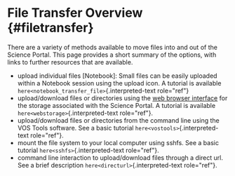 # File Transfer Overview {#filetransfer}

There are a variety of methods available to move files into and out of
the Science Portal. This page provides a short summary of the options,
with links to further resources that are available.

-   upload individual files \[Notebook\]: Small files can be easily
    uploaded within a Notebook session using the upload icon. A tutorial
    is available `here<notebook_transfer_file>`{.interpreted-text
    role="ref"}
-   upload/download files or directories using the [web browser
    interface](https://www.canfar.net/storage/arc/list/home) for the
    storage associated with the Science Portal. A tutorial is available
    `here<webstorage>`{.interpreted-text role="ref"}.
-   upload/download files or directories from the command line using the
    VOS Tools software. See a basic tutorial
    `here<vostools>`{.interpreted-text role="ref"}.
-   mount the file system to your local computer using sshfs. See a
    basic tutorial `here<sshfs>`{.interpreted-text role="ref"}.
-   command line interaction to upload/download files through a direct
    url. See a brief description `here<directurl>`{.interpreted-text
    role="ref"}.
